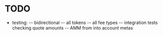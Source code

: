 # TODO

- testing: 
-- bidirectional
-- all tokens
-- all fee types
-- integration tests checking quote amounts
-- AMM from into account metas